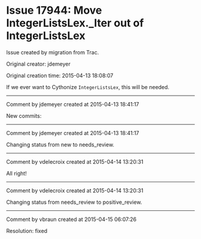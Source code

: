 # Issue 17944: Move IntegerListsLex._Iter out of IntegerListsLex

Issue created by migration from Trac.

Original creator: jdemeyer

Original creation time: 2015-04-13 18:08:07

If we ever want to Cythonize `IntegerListsLex`, this will be needed.


---

Comment by jdemeyer created at 2015-04-13 18:41:17

New commits:


---

Comment by jdemeyer created at 2015-04-13 18:41:17

Changing status from new to needs_review.


---

Comment by vdelecroix created at 2015-04-14 13:20:31

All right!


---

Comment by vdelecroix created at 2015-04-14 13:20:31

Changing status from needs_review to positive_review.


---

Comment by vbraun created at 2015-04-15 06:07:26

Resolution: fixed
